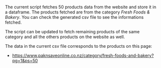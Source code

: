 The current script fetches 50 products data from the website and store it 
in a dataframe. The products fetched are from the category *Fresh Foods & Bakery*. 
You can check the generated csv file to see the informations fetched. 

The script can be updated to fetch remaining products of the same category 
and all the others products on the website as well.

The data in the current csv file corresponds to the products on this page:
* https://www.paknsaveonline.co.nz/category/fresh-foods-and-bakery?pg=1&ps=50
